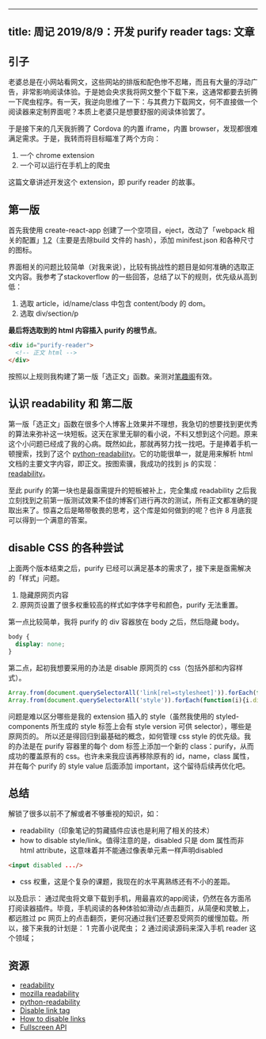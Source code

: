 
---
title: 周记 2019/8/9：开发 purify reader
tags: 文章
---
## 引子
老婆总是在小网站看网文，这些网站的排版和配色惨不忍睹，而且有大量的浮动广告，非常影响阅读体验。于是她会央求我将网文整个下载下来，这通常都要去折腾一下爬虫程序。有一天，我逆向思维了一下：与其费力下载网文，何不直接做一个阅读器来定制界面呢？本质上老婆只是想要舒服的阅读体验罢了。

于是接下来的几天我折腾了 Cordova 的内置 iframe，内置 browser，发现都很难满足需求。于是，我转而将目标瞄准了两个方向：
1. 一个 chrome extension
2. 一个可以运行在手机上的爬虫

这篇文章讲述开发这个 extension，即 purify reader 的故事。

## 第一版
首先我使用 create-react-app 创建了一个空项目，eject，改动了「webpack 相关的配置」[1](https://github.com/wangpin34/purify/commit/83ff5e0a35729a64a99994427bc60c75946cb728),[2](https://github.com/wangpin34/purify/commit/a21bffceba70fbf313c92214eb40f8248e309c62)（主要是去除build 文件的 hash），添加 minifest.json 和各种尺寸的图标。

界面相关的问题比较简单（对我来说），比较有挑战性的题目是如何准确的选取正文内容。我参考了stackoverflow 的一些回答，总结了以下的规则，优先级从高到低：

1. 选取 article，id/name/class 中包含 content/body 的 dom。
2. 选取 div/section/p

**最后将选取到的 html 内容插入 purify 的根节点**。
```html
<div id="purify-reader">
  <!-- 正文 html -->
</div>
```

按照以上规则我构建了第一版「选正文」函数。亲测对[笔趣阁](https://www.qu.la)有效。

## 认识 readability 和 第二版
第一版「选正文」函数在很多个人博客上效果并不理想，我急切的想要找到更优秀的算法来弥补这一块短板。这天在家里无聊的看小说，不料又想到这个问题。原来这个小问题已经成了我的心病。既然如此，那就再努力找一找吧。于是捧着手机一顿搜索，找到了这个 [python-readability](https://github.com/buriy/python-readability)。它的功能很单一，就是用来解析 html 文档的主要文字内容，即正文。按图索骥，我成功的找到 js 的实现：[readability](https://github.com/luin/readability)。

至此 purify 的第一块也是最亟需提升的短板被补上，完全集成 readability 之后我立刻找到之前第一版测试效果不佳的博客们进行再次的测试，所有正文都准确的提取出来了。惊喜之后是略带敬畏的思考，这个库是如何做到的呢？也许 8 月底我可以得到一个满意的答案。

## disable CSS 的各种尝试
上面两个版本结束之后，purify 已经可以满足基本的需求了，接下来是亟需解决的「样式」问题。

1. 隐藏原网页内容
2. 原网页设置了很多权重较高的样式如字体字号和颜色，purify 无法重置。

第一点比较简单，我将 purify 的 div 容器放在 body 之后，然后隐藏 body。
```css
body {
  display: none;
}
```
第二点，起初我想要采用的办法是 disable 原网页的 css（包括外部和内容样式）。
```javascript
Array.from(document.querySelectorAll('link[rel=stylesheet]')).forEach(function(i){i.disabled=true})
Array.from(document.querySelectorAll('style')).forEach(function(i){i.disabled=true})
```
问题是难以区分哪些是我的 extension 插入的 style（虽然我使用的 styled-components 所生成的 style 标签上会有 style version 可供 selector），哪些是原网页的。
所以还是得回归到最基础的概念，如何管理 css style 的优先级。我的办法是在 purify 容器里的每个 dom 标签上添加一个新的 class：purify，从而成功的覆盖原有的 css。也许未来我应该再移除原有的 id，name，class 属性，并在每个 purify 的 style value 后面添加 important，这个留待后续再优化吧。
## 总结
解锁了很多以前不了解或者不够重视的知识，如：
* readability（印象笔记的剪藏插件应该也是利用了相关的技术）
* how to disable style/link。值得注意的是，disabled 只是 dom 属性而非 html attribute，这意味着并不能通过像表单元素一样声明disabled
```html
<input disabled .../>
```
* css 权重，这是个复杂的课题，我现在的水平离熟练还有不小的差距。

以及启示：
通过爬虫将文章下载到手机，用最喜欢的app阅读，仍然在各方面吊打阅读器插件。毕竟，手机阅读的各种体验如滑动/点击翻页，从简便和灵敏上，都远胜过 pc 网页上的点击翻页，更何况通过我们还要忍受网页的缓慢加载。所以，接下来我的计划是：
1 完善小说爬虫；
2 通过阅读源码来深入手机 reader 这个领域；

## 资源
* [readability](https://github.com/luin/readability)
* [mozilla readability](https://github.com/mozilla/readability)
* [python-readability](https://github.com/timbertson/python-readability)
* [Disable link tag](https://www.w3schools.com/jsref/prop_link_disabled.asp)
* [How to disable links](https://css-tricks.com/how-to-disable-links/)
* [Fullscreen API](https://developer.mozilla.org/en-US/docs/Web/API/Fullscreen_API)
